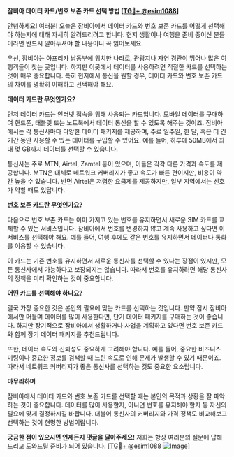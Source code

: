 **잠비아 데이터 카드/번호 보존 카드 선택 방법 [[TG💪+ @esim1088](https://t.me/s/esim1088)]**

안녕하세요! 여러분! 오늘은 잠비아에서 데이터 카드와 번호 보존 카드를 어떻게 선택해야 하는지에 대해 자세히 알려드리려고 합니다. 현지 생활이나 여행을 준비 중이신 분들이라면 반드시 알아두셔야 할 내용이니 꼭 읽어보세요.

우선, 잠비아는 아프리카 남동부에 위치한 나라로, 관광지나 자연 경관이 뛰어나 많은 여행객들이 찾는 곳입니다. 하지만 이곳에서 데이터를 사용하려면 적절한 카드를 선택하는 것이 매우 중요합니다. 특히 현지에서 통신을 원할 경우, 데이터 카드와 번호 보존 카드의 차이를 명확히 이해하고 선택해야 해요.

**데이터 카드란 무엇인가요?**

먼저 데이터 카드는 인터넷 접속을 위해 사용되는 카드입니다. 모바일 데이터를 구매하여 핸드폰, 태블릿 또는 노트북에서 데이터 통신을 할 수 있도록 해주는 것이죠. 잠비아에서는 각 통신사마다 다양한 데이터 패키지를 제공하며, 주로 일주일, 한 달, 혹은 더 긴 기간 동안 사용할 수 있는 데이터를 구입할 수 있어요. 예를 들어, 하루에 50MB에서 최대 몇 GB까지 데이터를 선택할 수 있습니다.

통신사는 주로 MTN, Airtel, Zamtel 등이 있으며, 이들은 각각 다른 가격과 속도를 제공합니다. MTN은 대체로 네트워크 커버리지가 좋고 속도가 빠른 편이지만, 비용이 약간 높을 수 있습니다. 반면 Airtel은 저렴한 요금제를 제공하지만, 일부 지역에서는 신호가 약할 때도 있답니다.

**번호 보존 카드란 무엇인가요?**

다음으로 번호 보존 카드는 이미 가지고 있는 번호를 유지하면서 새로운 SIM 카드를 교체할 수 있는 서비스입니다. 잠비아에서 번호를 변경하지 않고 계속 사용하고 싶다면 이 서비스를 선택해야 해요. 예를 들어, 여행 후에도 같은 번호를 유지하면서 데이터나 통화를 이용할 수 있습니다. 

이 카드는 기존 번호를 유지하면서 새로운 통신사를 선택할 수 있다는 장점이 있지만, 모든 통신사에서 가능하다고 보장되지는 않습니다. 따라서 번호를 유지하려면 해당 통신사의 정책을 미리 확인하는 것이 중요합니다.

**어떤 카드를 선택해야 하나요?**

결국 가장 중요한 것은 본인의 필요에 맞는 카드를 선택하는 것입니다. 만약 잠시 잠비아에서만 머물며 데이터를 많이 사용한다면, 단기 데이터 패키지를 구매하는 것이 좋습니다. 하지만 장기적으로 잠비아에서 생활하거나 사업을 계획하고 있다면 번호 보존 카드와 함께 장기 데이터 패키지를 추천드립니다.

또한, 데이터 속도와 신뢰성도 중요하게 고려해야 합니다. 예를 들어, 중요한 비즈니스 미팅이나 중요한 정보를 검색할 때 느린 속도로 인해 문제가 발생할 수 있기 때문이죠. 따라서 네트워크 커버리지가 좋은 통신사를 선택하는 것도 중요한 요소랍니다.

**마무리하며**

잠비아에서 데이터 카드와 번호 보존 카드를 선택할 때는 본인의 목적과 상황을 잘 파악하는 것이 중요합니다. 데이터를 많이 사용할지, 아니면 번호를 유지해야 할지 등 자신의 필요에 맞게 결정하시길 바랍니다. 더불어 통신사의 커버리지와 가격 정책도 비교해보고 선택하는 것이 현명한 방법이랍니다.

**궁금한 점이 있으시면 언제든지 댓글을 달아주세요!** 저희는 항상 여러분의 질문에 답해드리고 도와드릴 준비가 되어 있습니다. [[TG💪+ @esim1088](https://t.me/s/esim1088) ![Image](https://i.postimg.cc/Y0z9fWf4/image.png)]